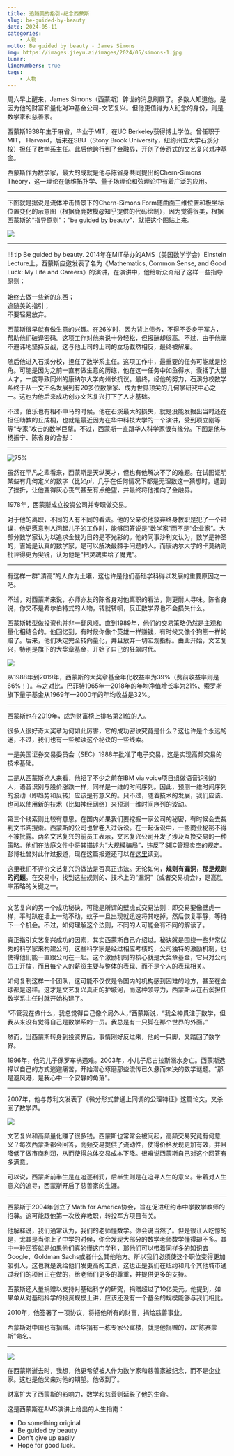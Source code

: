 ```yaml
---
title: 追随美的指引-纪念西蒙斯
slug: be-guided-by-beauty
date: 2024-05-11
categories:
    - 人物
motto: Be guided by beauty - James Simons
img: https://images.jieyu.ai/images/2024/05/simons-1.jpg
lunar:
lineNumbers: true
tags: 
    - 人物
---
```


<!--
成就介绍

用数学打败巴菲特的人
主要成就是Chern-Simons理论，维布伦(Veblen)奖（丘成桐也获得过此奖）

他在25岁赴哈佛大学任教，26岁为美国军方破译密码，30岁成为纽约州立大学石溪分校的数学系主任，38岁获得了代表几何领域最高成就的奥斯瓦尔德·维布伦几何奖。

从1988年到2019年，西蒙斯的大奖章基金年化收益率为39%（费前收益率则是66%！），巴菲特1965年—2018年的年均净值增长率为21%、索罗斯旗下量子基金从1969年—2000年的年均收益是32%。

壁虎式投资法

交易要像壁虎一样，平时趴在墙上一动不动，蚊子一旦出现就迅速将其吃掉，然后恢复平静，等待下一个机会

石溪

慈善： 西蒙斯后来在清华捐建了“陈一西蒙斯”专家公寓楼

财富扩大了影响力，但数学领域的贡献则延长了他的生命。

做主观交易，有时候你像个英雄一样赚钱，有时候又像个狗熊一样的赔了。

但从78年开始，直到89年才开始成功。模型里面的宏观经济数据的部分完全剔除，只留下纯粹的技术性数据，同时把注意力集中在短线交易上

《征服市场的人：西蒙斯传》

刺头： 被军方解雇，挖人挖到康纳尔向州长抗议

“不管我在做什么，我总觉得自己像个局外人，”他后来说。【5】“我全神贯注于数学，但我从来没有觉得自己是数学系的一员。我总是有一只脚在那个世界的外面。”

我们真正要建模的是人类行为。

数学是神圣的，吉姆是认真的数学家，是可以解决最棘手问题的人。--苏利文
我喜歡跟人說我那個教授兒子，而不是我那個做生意的兒子 -- 老爸

量化有何意义？大量的資金回饋給學術界，贊助基礎研究、教育

文艺复兴公司的心脏地带并不是夜以继日不停交易的交易室，而是一间有100个座位的礼堂。每隔半个月，公司员工都会在那里听一场统计学演讲。

没有被卫斯理录取

如果单从对基础科学的投资规模上讲，应该还没有一个基金的规模能够与我们相比。首先，我们给相关机构提供钱，我们帮助MIT提供资金给我们数学系的教授做科研。

Math for America,我们通常狭义的观点是，我们的老师懂数学。你会说当然了。但是很让人吃惊的是，尤其是当你上了中学的时候，你会发现大部分的数学老师数学懂得却不多。其中一种回答就是如果他们真的懂这门学科，那他们可以带着同样多的知识去 Google，Goldman Sachs或者什么其他地方。因为现在的世界变得更加数量化，经济也比三四十年之前更多地建立在数量化的方法上。即使他们适合做老师，但因为存在着薪资水平以及名誉地位的不同，他们也会被其他地方挖走，你很少看见这些人留在课堂上面授课。所以我们必须使这个职位变得更加吸引人，这也就是说给他们发更高的工资，这也正是我们在纽约和几个其他城市通过我们的项目正在做的，给老师们更多的尊重，并提供更多的支持。只要我们给他或者她多支付 25%的薪酬，让他们感觉到不一样。一下子，这个职业就变得更加好了。如果我们让这个职业变得更加吸引人了，那就会有人追求这个职业。如果我们什么都不做，那情况将会变得很糟糕。所以这是我们每个人都应该考虑的问题。 

“被美丽指引”是一个很不错的指导性原则
-->
周六早上醒来，James Simons（西蒙斯）辞世的消息刷屏了。多数人知道他，是因为他的财富和量化对冲基金公司-文艺复兴。但他更值得为人纪念的身份，则是数学家和慈善家。

西蒙斯1938年生于麻省，毕业于MIT，在UC Berkeley获得博士学位。曾任职于MIT， Harvard，后来在SBU（Stony Brook University，纽约州立大学石溪分校）担任了数学系主任。此后他跨行到了金融界，开创了传奇式的文艺复兴对冲基金。

西蒙斯作为数学家，最大的成就是他与陈省身共同提出的Chern-Simons Theory，这一理论在低维拓扑学、量子场理论和弦理论中有着广泛的应用。

---

下图就是据说是流体冲击情景下的Chern-Simons Form随曲面三维位置和极坐标位置变化的示意图（根据鹿鹿数模@知乎提供的代码绘制），因为觉得很美，根据西蒙斯的“指导原则”：“be guided by beauty”，就把这个图贴上来。

![](https://images.jieyu.ai/images/2024/05/chern-simons-form.jpg)

---

!!! tip
    Be guided by beauty. 2014年在MIT举办的AMS（美国数学学会）Einstein Lecture上，西蒙斯应邀发表了名为《Mathematics, Common Sense, and Good Luck: My Life and Careers》的演讲，在演讲中，他给听众介绍了这样一些指导原则：<br>
    <br>始终去做一些新的东西；
    <br>追随美的指引；
    <br>不要轻易放弃。

西蒙斯很早就有做生意的兴趣。在26岁时，因为背上债务，不得不委身于军方，帮助他们破译密码。这项工作对他来说十分轻松，但报酬却很高。不过，由于他毫不避讳地坚持反战，这与他上司的上司的立场截然相反，最终被解雇。

随后他进入石溪分校，担任了数学系主任。这项工作中，最重要的任务可能就是挖角。可能是因为之前一直有做生意的历练，他在这一任务中如鱼得水，囊括了大量人才，一度导致同州的康纳尔大学向州长抗议。最终，经他的努力，石溪分校数学系终于从一文不名发展到有20多位数学家、成为世界顶尖的几何学研究中心之一。这也为他后来成功创办文艺复兴打下了人才基础。

不过，伯乐也有相不中马的时候。他在石溪最大的损失，就是没能发掘出当时还在担任助教的丘成桐，也就是最近因为在华中科技大学的一个演讲，受到项立刚等等“专家”攻击的数学巨搫。不过，西蒙斯一直跟华人科学家很有缘分。下图是他与杨振宁、陈省身的合影：

---

![75%](https://images.jieyu.ai/images/2024/05/chern-yang.png)


虽然在平凡之辈看来，西蒙斯是天纵英才，但也有他解决不了的难题。在试图证明某些有几何定义的数字（比如$pi$，几乎在任何情况下都是无理数这一猜想时，遇到了挫折，让他变得灰心丧气甚至有点绝望，并最终将他推向了金融界。

1978年，西蒙斯成立投资公司并专职做交易。

对于他的离职，不同的人有不同的看法。他的父亲说他放弃终身教职是犯了一个错误，他更愿意别人问起儿子的工作时，能够回答说是“数学家”而不是“企业家”。大部分数学家认为以追求金钱为目的是不光彩的。他的同事沙利文认为，数学是神圣的，吉姆是认真的数学家，是可以解决最棘手问题的人。而康纳尔大学的卡莫纳则批评得更为尖锐，认为他是“把灵魂卖给了魔鬼”。

---

有这样一群“清高”的人作为土壤，这也许是他们基础学科得以发展的重要原因之一吧。

不过，对西蒙斯来说，亦师亦友的陈省身对他离职的看法，则更耐人寻味。陈省身说，你又不是希尔伯特式的人物，转就转呗，反正数学界也不会损失什么。

西蒙斯转型做投资也并非一翻风顺。直到1989年，他们的交易策略仍然是主观和量化相结合的。他回忆到，有时候你像个英雄一样赚钱，有时候又像个狗熊一样的赔了。后来，他们决定完全转向量化，并且放弃一切宏观指标。由此开始，文艺复兴，特别是旗下的大奖章基金，开始了自己的狂飙时代。

![](https://images.jieyu.ai/images/2024/05/simons-1.jpg)

从1988年到2019年，西蒙斯的大奖章基金年化收益率为39%（费前收益率则是66%！）。与之对比，巴菲特1965年—2018年的年均净值增长率为21%、索罗斯旗下量子基金从1969年—2000年的年均收益是32%。

---

西蒙斯也在2019年，成为财富榜上排名第21位的人。

很多人很好奇大奖章为何如此厉害，它的成功密诀究竟是什么？这也许是个永远的迷，不过，我们也有一些解读这个秘诀的一些线索。

一是美国证券交易委员会（SEC）1988年批准了电子交易，这是实现高频交易的技术基础。

二是从西蒙斯挖人来看，他招了不少之前在IBM via voice项目组做语音识别的人，语音识别与股价涨跌一样，同样是一维的时间序列。因此，预测一维时间序列的波动（即趋势和反转）应该是有意义的。只不过，随着技术的发展，我们应该、也可以使用新的技术（比如神经网络）来预测一维时间序列的波动。

第三个线索则比较有意思。在国内如果我们要挖掘一家公司的秘密，有时候会去裁判文书网搜索。西蒙斯的公司也曾卷入过诉讼。在一起诉讼中，一些商业秘密不得不被批露。两名文艺复兴的前员工表示，文艺复兴公司开发了涉及互换交易的一种策略。他们在法庭文件中将其描述为“大规模骗局”，违反了SEC管理卖空的规定。彭博社曾对此作过报道，现在这篇报道还可以在[这里](https://infoproc.blogspot.com/2007/07/algorithm-wars.html)读到。

这里我们不评价文艺复兴的做法是否真正违法。无论如何，**规则有漏洞，那是规则的问题**。在交易中，找到这些规则的、技术上的“漏洞”（或者交易机会），是高胜率策略的关键之一。

---

文艺复兴的另一个成功秘诀，可能是所谓的壁虎式交易法则：即交易要像壁虎一样，平时趴在墙上一动不动，蚊子一旦出现就迅速将其吃掉，然后恢复平静，等待下一个机会。不过，如何理解这个法则，不同的人可能会有不同的解读了。

真正指引文艺复兴成功的因素，其实西蒙斯自己介绍过。秘诀就是围绕一些非常优秀的科学家来构建公司，这些科学家是经过相应考核的，公司独特的激励机制，也使得他们能一直跟公司在一起。这个激励机制的核心就是大奖章基金，它只对公司员工开放，而且每个人的薪资主要与整体的表现、而不是个人的表现相关。

如何复制这样一个团队，这可能不仅仅是令国内的机构感到困难的地方，甚至在全球都是这样。这才是文艺复兴真正的护城河，而这种领导力，西蒙斯从在石溪担任数学系主任时就开始构建了。

“不管我在做什么，我总觉得自己像个局外人，”西蒙斯说，“我全神贯注于数学，但我从来没有觉得自己是数学系的一员。我总是有一只脚在那个世界的外面。”

然而，当西蒙斯转身到投资界后，事情刚好反过来，他的一只脚，又踏回了数学界。

1996年，他的儿子保罗车祸遇难。2003年，小儿子尼古拉斯溺水身亡。西蒙斯选择以自己的方式逃避痛苦，开始潜心琢磨那些流传已久悬而未决的数学谜题。“那是避风港，是我心中一个安静的角落”。

---

2007年，他与苏利文发表了《微分形式普通上同调的公理特征》这篇论文，又杀回了数学界。

![](https://images.jieyu.ai/images/2024/05/simons-and-wife.jpg)

文艺复兴和高频量化赚了很多钱。西蒙斯也常常会被问起，高频交易究竟有何意义？每次西蒙斯都会回答，高频交易提供了流动性，使得价格发现更加有效，并且降低了做市商利润，从而使得总体交易成本下降。很难说西蒙斯自己对这个回答有多满意。

可以说，西蒙斯前半生是在追逐利润，后半生则是在追寻人生的意义。带着对人生意义的追寻，西蒙斯开启了慈善家的生涯。

---

西蒙斯于2004年创立了Math for America协会，旨在促进纽约市中学数学教师的招募。这可能跟他第一次放弃教职，转投军方项目有关。

他解释说，我们通常认为，我们的老师懂数学。你会说当然了。但是很让人吃惊的是，尤其是当你上了中学的时候，你会发现大部分的数学老师数学懂得却不多。其中一种回答就是如果他们真的懂这门学科，那他们可以带着同样多的知识去 Google，Goldman Sachs或者什么其他地方。所以我们必须使这个职位变得更加吸引人，这也就是说给他们发更高的工资，这也正是我们在纽约和几个其他城市通过我们的项目正在做的，给老师们更多的尊重，并提供更多的支持。

西蒙斯还大量捐赠以支持对基础科学的研究，捐赠超过了10亿美元。他提到，如果单从对基础科学的投资规模上讲，应该还没有一个基金的规模能够与我们相比。

2010年，他签署了一项协议，将把他所有的财富，捐给慈善事业。

西蒙斯对中国也有捐赠。清华捐有一栋专家公寓楼，就是他捐赠的，以“陈赛蒙斯”命名。

---

![](https://images.jieyu.ai/images/2024/05/chern-simons-hall.jpg)

在西蒙斯逝去时，我想，他更希望被人作为数学家和慈善家被纪念，而不是企业家。这也是他父亲对他的期望。他做到了。

财富扩大了西蒙斯的影响力，数学和慈善则延长了他的生命。

这是西蒙斯在AMS演讲上给出的人生指南：

- Do something original
- Be guided by beauty
- Don't give up easily
- Hope for good luck.
